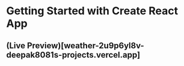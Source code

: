 # Getting Started with Create React App

## (Live Preview)[weather-2u9p6yl8v-deepak8081s-projects.vercel.app]



